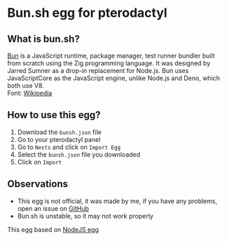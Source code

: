 # Bun.sh egg for pterodactyl

## What is bun.sh?
[Bun](https://bun.sh) is a JavaScript runtime, package manager, test runner bundler built from scratch using the Zig programming language. It was designed by Jarred Sumner as a drop-in replacement for Node.js. Bun uses JavaScriptCore as the JavaScript engine, unlike Node.js and Deno, which both use V8.<br>Font: [Wikipedia](https://en.wikipedia.org/wiki/Bun_(software))

## How to use this egg?
1. Download the `bunsh.json` file
2. Go to your pterodactyl panel
3. Go to `Nests` and click on `Import Egg`
4. Select the `bunsh.json` file you downloaded
5. Click on `Import`


## Observations
- This egg is not official, it was made by me, if you have any problems, open an issue on [GitHub](https://github.com/LMS5413/BunSh-PterodactylEgg/issues)
- Bun.sh is unstable, so it may not work properly

This egg based on [NodeJS egg](https://github.com/parkervcp/eggs/tree/master/generic/nodejs)
